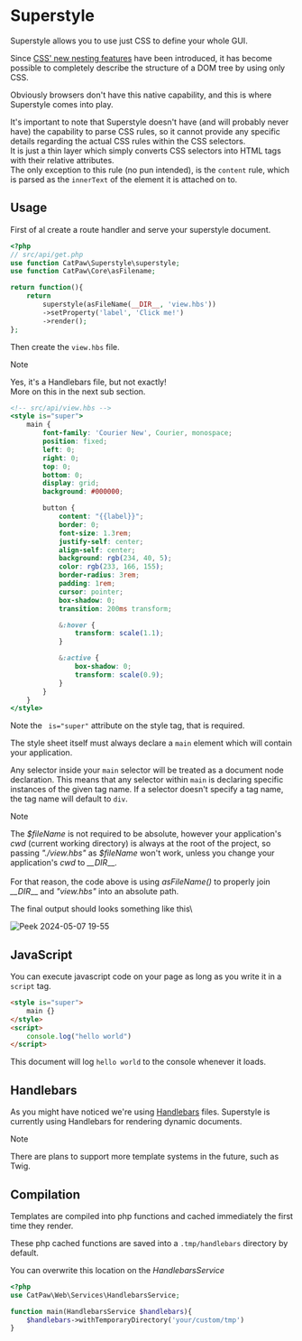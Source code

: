 # Superstyle

Superstyle allows you to use just CSS to define your whole GUI.

Since [CSS' new nesting features](https://developer.mozilla.org/en-US/docs/Web/CSS/CSS_nesting/Using_CSS_nesting) have been introduced, it has become possible to completely describe the structure of a DOM tree by using only CSS.

Obviously browsers don't have this native capability, and this is where Superstyle comes into play.

It's important to note that Superstyle doesn't have (and will probably never have) the capability to parse CSS rules, so it cannot provide any specific details regarding the actual CSS rules within the CSS selectors.\
It is just a thin layer which simply converts CSS selectors into HTML tags with their relative attributes.\
The only exception to this rule (no pun intended), is the `content` rule, which is parsed as the `innerText` of the element it is attached on to.


## Usage

First of al create a route handler and serve your superstyle document.

```php
<?php
// src/api/get.php
use function CatPaw\Superstyle\superstyle;
use function CatPaw\Core\asFilename;

return function(){
    return
        superstyle(asFileName(__DIR__, 'view.hbs'))
        ->setProperty('label', 'Click me!')
        ->render();
};
```



Then create the `view.hbs` file.

> [!NOTE]
> Yes, it's a Handlebars file, but not exactly!\
> More on this in the next sub section.

```hbs
<!-- src/api/view.hbs -->
<style is="super">
    main {
        font-family: 'Courier New', Courier, monospace;
        position: fixed;
        left: 0;
        right: 0;
        top: 0;
        bottom: 0;
        display: grid;
        background: #000000;

        button {
            content: "{{label}}";
            border: 0;
            font-size: 1.3rem;
            justify-self: center;
            align-self: center;
            background: rgb(234, 40, 5);
            color: rgb(233, 166, 155);
            border-radius: 3rem;
            padding: 1rem;
            cursor: pointer;
            box-shadow: 0;
            transition: 200ms transform;

            &:hover {
                transform: scale(1.1);
            }

            &:active {
                box-shadow: 0;
                transform: scale(0.9);
            }
        }
    }
</style>
```

Note the ` is="super"` attribute on the style tag, that is required.

The style sheet itself must always declare a `main` element which will contain your application.

Any selector inside your `main` selector will be treated as a document node declaration.
This means that any selector within `main` is declaring specific instances of the given tag name.
If a selector doesn't specify a tag name, the tag name will default to `div`.

> [!NOTE]
> The _\$fileName_ is not required to be absolute, however your application's _cwd_ (current working directory) is always at the root of the project, so passing _"./view.hbs"_ as _\$fileName_ won't work, unless you change your application's _cwd_ to _\_\_DIR___.\
> \
> For that reason, the code above is using _asFileName()_ to properly join _\_\_DIR___ and _"view.hbs"_ into an absolute path.


The final output should looks something like this\

![Peek 2024-05-07 19-55](https://github.com/tncrazvan/catpaw/assets/6891346/9e318b01-2a72-42a6-acd9-a8c2423a8199)


## JavaScript

You can execute javascript code on your page as long as you write it in a `script` tag.

```html
<style is="super">
    main {}
</style>
<script>
    console.log("hello world")
</script>
```

This document will log `hello world` to the console whenever it loads.

## Handlebars

As you might have noticed we're using [Handlebars](https://handlebarsjs.com/) files.
Superstyle is currently using Handlebars for rendering dynamic documents.

> [!NOTE]
> There are plans to support more template systems in the future, such as Twig.

## Compilation

Templates are compiled into php functions and cached immediately the first time they render.

These php cached functions are saved into a `.tmp/handlebars` directory by default.

You can overwrite this location on the _HandlebarsService_

```php
<?php
use CatPaw\Web\Services\HandlebarsService;

function main(HandlebarsService $handlebars){
    $handlebars->withTemporaryDirectory('your/custom/tmp')
}
```
